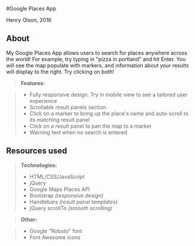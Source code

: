#Google Places App

Henry Olson, 2016  
  


About
-------------  
  

My Google Places App allows users to search for places anywhere across the world! For example, try typing in "pizza in portland" and hit Enter. You will see the map populate with markers, and information about your results will display to the right. Try clicking on both!

> **Features:**

> - Fully responsive design. Try in mobile view to see a tailored user experience
> - Scrollable result panels section
> - Click on a marker to bring up the place's name and auto-scroll to its matching result panel
> - Click on a result panel to pan the map to a marker
> - Warning text when no search is entered
  

Resources used
-------------------  
  


> **Technologies:**
> 
> - HTML/CSS/JavaScript
> - jQuery
> - Google Maps Places API
> - Bootstrap  *(responsive design)*
> - Handlebars  *(result panel templates)*
> - jQuery scrollTo  *(smooth scrolling)*

> **Other:**

> - Google "Roboto" font
> - Font Awesome icons

